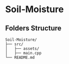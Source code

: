 # Soil-Moisture

## Folders Structure
```
Soil-Moisture/
├── src/
│   ├── assets/
│   ├── main.cpp
└── README.md
```
